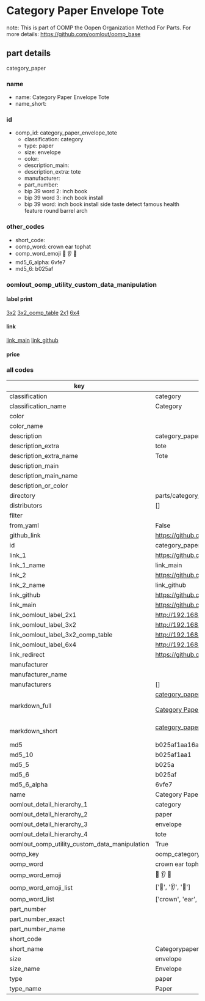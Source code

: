 # Category Paper Envelope Tote  

note: This is part of OOMP the Oopen Organization Method For Parts. For more details: https://github.com/oomlout/oomp_base

##  part details
  



category_paper



### name
* name: Category Paper Envelope Tote
* name_short: 
### id
* oomp_id: category_paper_envelope_tote
  * classification: category
  * type: paper
  * size: envelope
  * color: 
  * description_main: 
  * description_extra: tote
  * manufacturer: 
  * part_number: 
  * bip 39 word 2: inch book
  * bip 39 word 3: inch book install
  * bip 39 word: inch book install side taste detect famous health feature round barrel arch

### other_codes
* short_code: 
* oomp_word: crown ear tophat
* oomp_word_emoji :crown: :ear: :tophat:
* md5_6_alpha: 6vfe7
* md5_6: b025af






### oomlout_oomp_utility_custom_data_manipulation
#### label print
[3x2](http://192.168.1.245:1112/?label=oomp%206vfe7)
[3x2_oomp_table](http://192.168.1.108:1112/?label=oomp%206vfe7)
[2x1](http://192.168.1.242:1112/?label=oomp%206vfe7)
[6x4](http://192.168.1.55:1112/?label=oomp%206vfe7)    

#### link

[link_main](https://github.com/oomlout/oomlout_oomp_version_1_messy/tree/main/parts/category_paper_envelope_tote) [link_github](https://github.com/oomlout/oomlout_oomp_version_1_messy/tree/main/parts/category_paper_envelope_tote)                             

#### price







### all codes 
| key | value |  
| --- | --- |  
| classification | category |  
| classification_name | Category |  
| color |  |  
| color_name |  |  
| description | category_paper |  
| description_extra | tote |  
| description_extra_name | Tote |  
| description_main |  |  
| description_main_name |  |  
| description_or_color |   |  
| directory | parts/category_paper_envelope_tote |  
| distributors | [] |  
| filter |  |  
| from_yaml | False |  
| github_link | https://github.com/oomlout/oomlout_oomp_part_src/tree/main/parts/category_paper_envelope_tote |  
| id | category_paper_envelope_tote |  
| link_1 | https://github.com/oomlout/oomlout_oomp_version_1_messy/tree/main/parts/category_paper_envelope_tote |  
| link_1_name | link_main |  
| link_2 | https://github.com/oomlout/oomlout_oomp_version_1_messy/tree/main/parts/category_paper_envelope_tote |  
| link_2_name | link_github |  
| link_github | https://github.com/oomlout/oomlout_oomp_version_1_messy/tree/main/parts/category_paper_envelope_tote |  
| link_main | https://github.com/oomlout/oomlout_oomp_version_1_messy/tree/main/parts/category_paper_envelope_tote |  
| link_oomlout_label_2x1 | http://192.168.1.242:1112/?label=oomp%206vfe7 |  
| link_oomlout_label_3x2 | http://192.168.1.245:1112/?label=oomp%206vfe7 |  
| link_oomlout_label_3x2_oomp_table | http://192.168.1.108:1112/?label=oomp%206vfe7 |  
| link_oomlout_label_6x4 | http://192.168.1.55:1112/?label=oomp%206vfe7 |  
| link_redirect | https://github.com/oomlout/oomlout_oomp_version_1_messy/tree/main/parts/category_paper_envelope_tote |  
| manufacturer |  |  
| manufacturer_name |  |  
| manufacturers | [] |  
| markdown_full | [category_paper_envelope_tote](none)<br>[](none)<br>[Category Paper Envelope Tote](none)<br><br> |  
| markdown_short | [category_paper_envelope_tote](none)<br><br> |  
| md5 | b025af1aa16a2a54f1ef1c7eeac66392 |  
| md5_10 | b025af1aa1 |  
| md5_5 | b025a |  
| md5_6 | b025af |  
| md5_6_alpha | 6vfe7 |  
| name | Category Paper Envelope Tote |  
| oomlout_detail_hierarchy_1 | category |  
| oomlout_detail_hierarchy_2 | paper |  
| oomlout_detail_hierarchy_3 | envelope |  
| oomlout_detail_hierarchy_4 | tote |  
| oomlout_oomp_utility_custom_data_manipulation | True |  
| oomp_key | oomp_category_paper_envelope_tote |  
| oomp_word | crown ear tophat |  
| oomp_word_emoji | :crown: :ear: :tophat: |  
| oomp_word_emoji_list | [':crown:', ':ear:', ':tophat:'] |  
| oomp_word_list | ['crown', 'ear', 'tophat'] |  
| part_number |  |  
| part_number_exact |  |  
| part_number_name |  |  
| short_code |  |  
| short_name | Categorypaper |  
| size | envelope |  
| size_name | Envelope |  
| type | paper |  
| type_name | Paper |  

